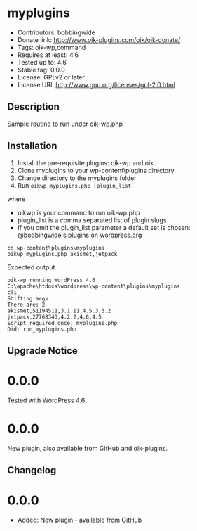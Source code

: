 # myplugins
* Contributors: bobbingwide
* Donate link: http://www.oik-plugins.com/oik/oik-donate/
* Tags: oik-wp,command
* Requires at least: 4.6
* Tested up to: 4.6
* Stable tag: 0.0.0
* License: GPLv2 or later
* License URI: http://www.gnu.org/licenses/gpl-2.0.html

## Description 
Sample routine to run under oik-wp.php

## Installation 
1. Install the pre-requisite plugins: oik-wp and oik.
1. Clone myplugins to your wp-content\plugins directory
1. Change directory to the myplugins folder
1. Run `oikwp myplugins.php [plugin_list]` 

where 
* oikwp is your command to run oik-wp.php
* plugin_list is a comma separated list of plugin slugs
* If you omit the plugin_list parameter a default set is chosen: @bobbingwide's plugins on wordpress.org

```
cd wp-content\plugins\myplugins 
oikwp myplugins.php akismet,jetpack

```

Expected output
```
oik-wp running WordPress 4.6
C:\apache\htdocs\wordpress\wp-content\plugins\myplugins
cli
Shifting argv
There are: 2
akismet,51194511,3.1.11,4.5.3,3.2
jetpack,27768343,4.2.2,4.6,4.5
Script required once: myplugins.php
Did: run_myplugins.php

```



[](http://www.oik-plugins.com/oik-plugins/oik-batch)



## Upgrade Notice 

# 0.0.0
Tested with WordPress 4.6. 

# 0.0.0 
New plugin, also available from GitHub and oik-plugins.

## Changelog 

# 0.0.0 
* Added: New plugin - available from GitHub

